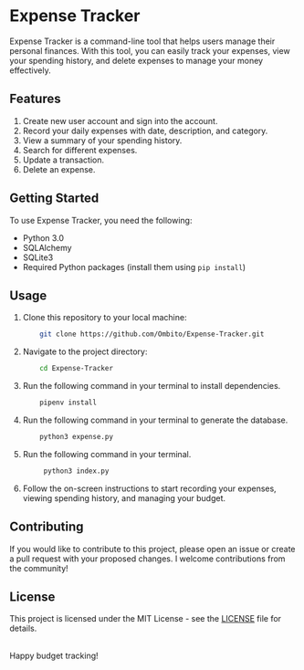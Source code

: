 # Expense Tracker

Expense Tracker is a command-line tool that helps users manage their personal finances. With this tool, you can easily track your expenses, view your spending history, and delete expenses to manage your money effectively.


## Features

1. Create new user account and sign into the account.
2. Record your daily expenses with date, description, and category.
3. View a summary of your spending history.
4. Search for different expenses.
5. Update a transaction.
6. Delete an expense.


## Getting Started

To use Expense Tracker, you need the following:

- Python 3.0
- SQLAlchemy
- SQLite3
- Required Python packages (install them using `pip install`)


## Usage

1. Clone this repository to your local machine:

    ```bash
        git clone https://github.com/Ombito/Expense-Tracker.git
    ```

2. Navigate to the project directory:

    ```bash
        cd Expense-Tracker
    ```
3. Run the following command in your terminal to install dependencies.

    ```bash
        pipenv install
    ```
4. Run the following command in your terminal to generate the database.

    ```bash
        python3 expense.py
    ```
5. Run the following command in your terminal.
   
   ```bash
        python3 index.py
    ```
6. Follow the on-screen instructions to start recording your expenses, viewing spending history, and managing your budget.


## Contributing

If you would like to contribute to this project, please open an issue or create a pull request with your proposed changes. I welcome contributions from the community!


## License

This project is licensed under the MIT License - see the [LICENSE]() file for details.
<br>
<br>


Happy budget tracking!